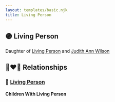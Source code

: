 ```yaml
---
layout: templates/basic.njk
title: Living Person
---
```

## 🟣 Living Person

Daughter of [Living Person](/people/6/65851504) and [Judith Ann Wilson](/people/5/50745588)

## 👩‍❤️‍👨 Relationships

### 🔵 [Living Person](/people/5/55603517)

#### Children With Living Person